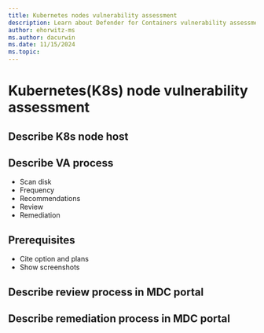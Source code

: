 ```yaml
---
title: Kubernetes nodes vulnerability assessment
description: Learn about Defender for Containers vulnerability assessment for Kubernetes nodes
author: ehorwitz-ms
ms.author: dacurwin
ms.date: 11/15/2024
ms.topic: 
---
```


# Kubernetes(K8s) node vulnerability assessment

## Describe K8s node host

## Describe VA process
- Scan disk
- Frequency
- Recommendations
- Review
- Remediation

## Prerequisites
- Cite option and plans
- Show screenshots

## Describe review process in MDC portal

## Describe remediation process in MDC portal

